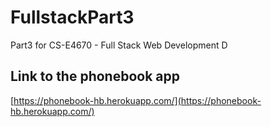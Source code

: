 # FullstackPart3
Part3 for CS-E4670 - Full Stack Web Development D

## Link to the phonebook app
[https://phonebook-hb.herokuapp.com/](https://phonebook-hb.herokuapp.com/)
